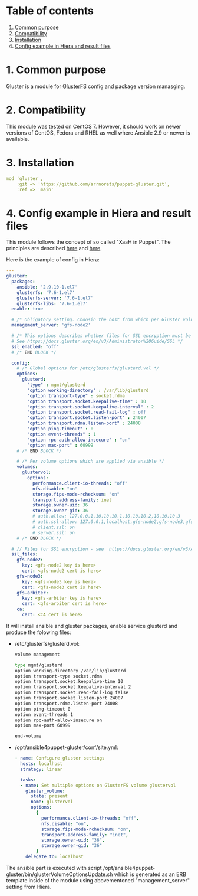 # Table of contents
1. [Common purpose](#1-common-purpose)
2. [Compatibility](#2-compatibility)
3. [Installation](#3-installation)
4. [Config example in Hiera and result files](#4-config-example-in-hiera-and-result-files)


# 1. Common purpose
Gluster is a module for [GlusterFS](https://www.gluster.org/) config and package version manasging.

# 2. Compatibility
This module was tested on CentOS 7. However, it should work on newer versions of CentOS, Fedora and RHEL as well where Ansible 2.9 or newer is available. 

# 3. Installation
```yaml
mod 'gluster',
    :git => 'https://github.com/arrnorets/puppet-gluster.git',
    :ref => 'main'
```

# 4. Config example in Hiera and result files
This module follows the concept of so called "XaaH in Puppet". The principles are described [here](https://asgardahost.ru/library/syseng-guide/00-rules-and-conventions-while-working-with-software-and-tools/puppet-modules-organization/) and [here](https://asgardahost.ru/library/syseng-guide/00-rules-and-conventions-while-working-with-software-and-tools/3-hashes-in-hiera/).

Here is the example of config in Hiera:
```yaml
---
gluster:
  packages:
    ansible: '2.9.10-1.el7'
    glusterfs: '7.6-1.el7'
    glusterfs-server: '7.6-1.el7'
    glusterfs-libs: '7.6-1.el7'
  enable: true

  # /* Obligatory setting. Choosin the host from which per Gluster volume options are applied. */
  management_server: 'gfs-node2'

  # /* This options describes whether files for SSL encryption must be installed 
  # See https://docs.gluster.org/en/v3/Administrator%20Guide/SSL */
  ssl_enabled: "off"
  # /* END BLOCK */

  config:
    # /* Global options for /etc/glusterfs/glusterd.vol */
    options:
      glusterd:
        "type" : mgmt/glusterd
        "option working-directory" : /var/lib/glusterd
        "option transport-type" : socket,rdma
        "option transport.socket.keepalive-time" : 10
        "option transport.socket.keepalive-interval" : 2
        "option transport.socket.read-fail-log" : off
        "option transport.socket.listen-port" : 24007
        "option transport.rdma.listen-port" : 24008
        "option ping-timeout" : 0
        "option event-threads" : 1
        "option rpc-auth-allow-insecure" : "on"
        "option max-port" : 60999
    # /* END BLOCK */

    # /* Per volume options which are applied via ansible */
    volumes:
      glustervol:
        options:
          performance.client-io-threads: "off"
          nfs.disable: "on"
          storage.fips-mode-rchecksum: "on"
          transport.address-family: inet
          storage.owner-uid: 36
          storage.owner-gid: 36
          # auth.allow: 127.0.0.1,10.10.10.1,10.10.10.2,10.10.10.3
          # auth.ssl-allow: 127.0.0.1,localhost,gfs-node2,gfs-node3,gfs-node1
          # client.ssl: on
          # server.ssl: on
    # /* END BLOCK */

  # // Files for SSL encryption - see  https://docs.gluster.org/en/v3/Administrator%20Guide/SSL 
  ssl_files:
    gfs-node2:
      key: <gfs-node2 key is here>
      cert: <gfs-node2 cert is here>
    gfs-node3:
      key: <gfs-node3 key is here>
      cert: <gfs-node3 cert is here>
    gfs-arbiter:
      key: <gfs-arbiter key is here>
      cert: <gfs-arbiter cert is here>
    ca:
      cert: <CA cert is here>
```
It will install ansible and gluster packages, enable service glusterd and produce the folowing files:
+ /etc/glusterfs/glusterd.vol:
    ```bash
    volume management
    
    type mgmt/glusterd
    option working-directory /var/lib/glusterd
    option transport-type socket,rdma
    option transport.socket.keepalive-time 10
    option transport.socket.keepalive-interval 2
    option transport.socket.read-fail-log false
    option transport.socket.listen-port 24007
    option transport.rdma.listen-port 24008
    option ping-timeout 0
    option event-threads 1
    option rpc-auth-allow-insecure on
    option max-port 60999
    
    end-volume
    ```
+ /opt/ansible4puppet-gluster/conf/site.yml:
    ```yaml
    - name: Configure gluster settings
      hosts: localhost
      strategy: linear

      tasks:
      - name: Set multiple options on GlusterFS volume glustervol
        gluster_volume:
          state: present
          name: glustervol
          options:
            { 
              performance.client-io-threads: "off",
              nfs.disable: "on",
              storage.fips-mode-rchecksum: "on",
              transport.address-family: "inet",
              storage.owner-uid: "36",
              storage.owner-gid: "36"
            }
        delegate_to: localhost 
    ```

The ansible part is executed with script /opt/ansible4puppet-gluster/bin/glusterVolumeOptionsUpdate.sh which is generated as an ERB template inside of the module using 
abovementoned "management_server" setting from Hiera.

